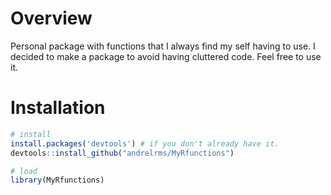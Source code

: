 # Overview

Personal package with functions that I always find my self having to use. I decided to make a package to avoid having cluttered code.
Feel free to use it.

# Installation

``` r
# install
install.packages('devtools') # if you don't already have it.
devtools::install_github("andrelrms/MyRfunctions")

# load
library(MyRfunctions)
```


